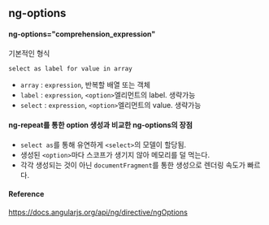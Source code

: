 ## ng-options

#### ng-options="comprehension_expression"

기본적인 형식

`select as label for value in array`

- `array` : `expression`, 반복할 배열 또는 객체
- `label` : `expression`, `<option>`엘리먼트의 label. 생략가능
- `select` : `expression`, `<option>`엘리먼트의 value. 생략가능

#### ng-repeat를 통한 option 생성과 비교한 ng-options의 장점

- `select as`를 통해 유연하게 `<select>`의 모델이 할당됨.
- 생성된 `<option>`마다 스코프가 생기지 않아 메모리를 덜 먹는다.
- 각각 생성되는 것이 아닌 `documentFragment`를 통한 생성으로 렌더링 속도가 빠르다.

#### Reference

https://docs.angularjs.org/api/ng/directive/ngOptions
